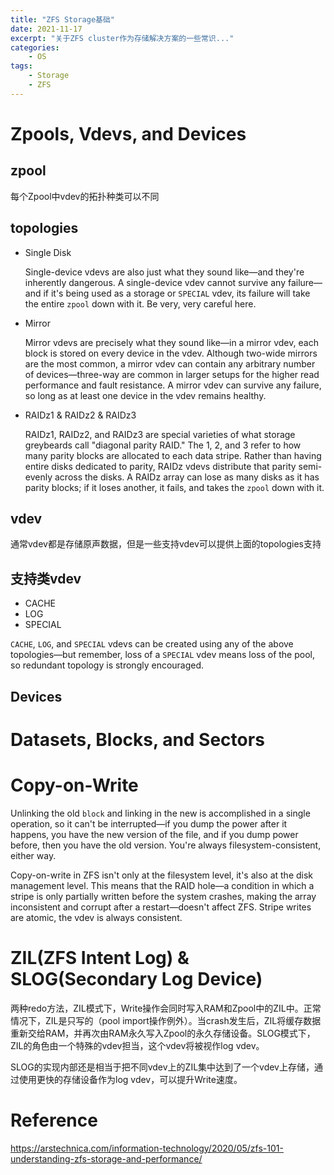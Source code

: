 ```yaml
---
title: "ZFS Storage基础"
date: 2021-11-17
excerpt: "关于ZFS cluster作为存储解决方案的一些常识..."
categories: 
    - OS
tags:
    - Storage
    - ZFS
---
```


# Zpools, Vdevs, and Devices

## zpool

每个Zpool中vdev的拓扑种类可以不同

## topologies

- Single Disk

  Single-device vdevs are also just what they sound like—and they're inherently dangerous. A single-device vdev cannot survive any failure—and if it's being used as a storage or `SPECIAL` vdev, its failure will take the entire `zpool` down with it. Be very, very careful here.

- Mirror

  Mirror vdevs are precisely what they sound like—in a mirror vdev, each block is stored on every device in the vdev. Although two-wide mirrors are the most common, a mirror vdev can contain any arbitrary number of devices—three-way are common in larger setups for the higher read performance and fault resistance. A mirror vdev can survive any failure, so long as at least one device in the vdev remains healthy.

- RAIDz1 & RAIDz2 & RAIDz3

  RAIDz1, RAIDz2, and RAIDz3 are special varieties of what storage greybeards call "diagonal parity RAID." The 1, 2, and 3 refer to how many parity blocks are allocated to each data stripe. Rather than having entire disks dedicated to parity, RAIDz vdevs distribute that parity semi-evenly across the disks. A RAIDz array can lose as many disks as it has parity blocks; if it loses another, it fails, and takes the `zpool` down with it.

## vdev

通常vdev都是存储原声数据，但是一些支持vdev可以提供上面的topologies支持

## 支持类vdev

- CACHE
- LOG
- SPECIAL

`CACHE`, `LOG`, and `SPECIAL` vdevs can be created using any of the above topologies—but remember, loss of a `SPECIAL` vdev means loss of the pool, so redundant topology is strongly encouraged.

## Devices

# Datasets, Blocks, and Sectors

# Copy-on-Write

Unlinking the old `block` and linking in the new is accomplished in a single operation, so it can't be interrupted—if you dump the power after it happens, you have the new version of the file, and if you dump power before, then you have the old version. You're always filesystem-consistent, either way.

Copy-on-write in ZFS isn't only at the filesystem level, it's also at the disk management level. This means that the RAID hole—a condition in which a stripe is only partially written before the system crashes, making the array inconsistent and corrupt after a restart—doesn't affect ZFS. Stripe writes are atomic, the vdev is always consistent.

# ZIL(ZFS Intent Log) & SLOG(Secondary Log Device)

两种redo方法，ZIL模式下，Write操作会同时写入RAM和Zpool中的ZIL中。正常情况下，ZIL是只写的（pool import操作例外）。当crash发生后，ZIL将缓存数据重新交给RAM，并再次由RAM永久写入Zpool的永久存储设备。SLOG模式下，ZIL的角色由一个特殊的vdev担当，这个vdev将被视作log vdev。

SLOG的实现内部还是相当于把不同vdev上的ZIL集中达到了一个vdev上存储，通过使用更快的存储设备作为log vdev，可以提升Write速度。

# Reference

https://arstechnica.com/information-technology/2020/05/zfs-101-understanding-zfs-storage-and-performance/